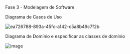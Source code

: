 Fase 3 - Modelagem de Software

Diagrama de Casos de Uso

![ea726788-893a-45fc-a142-c5a8b49c7f2b](https://github.com/user-attachments/assets/112e1fb1-4957-49ea-af49-eacb627464ca)

Diagrama de Domínio e especificar as classes de domínio

![image](https://github.com/user-attachments/assets/22265a9f-97a1-436f-8b5f-f975bb8287a9)

